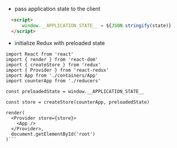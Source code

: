 *   pass application state to the client

```html
  <script>
      window.__APPLICATION_STATE__ = ${JSON.stringify(state)}
  </script>
```

*   initialize Redux with preloaded state

```
import React from 'react'
import { render } from 'react-dom'
import { createStore } from 'redux'
import { Provider } from 'react-redux'
import App from './containers/App'
import counterApp from './reducers'

const preloadedState = window.__APPLICATION_STATE__

const store = createStore(counterApp, preloadedState)

render(
  <Provider store={store}>
    <App />
  </Provider>,
  document.getElementById('root')
)```
